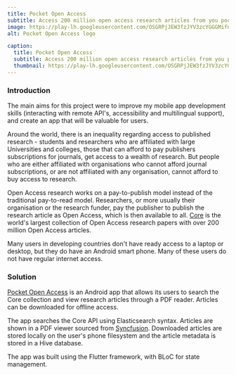 ```yaml
---
title: Pocket Open Access
subtitle: Access 200 million open access research articles from you pocket!
image: https://play-lh.googleusercontent.com/OSGRPjJEW3fzJYV3zcYGGGMifntRQeEI4ZTTscR59JJXT0qnw3MQL-O4W4P94xT_IA=w480-h960-rw
alt: Pocket Open Access logo

caption:
  title: Pocket Open Access
  subtitle: Access 200 million open access research articles from you pocket!
  thumbnail: https://play-lh.googleusercontent.com/OSGRPjJEW3fzJYV3zcYGGGMifntRQeEI4ZTTscR59JJXT0qnw3MQL-O4W4P94xT_IA=w480-h960-rw
---
```


### Introduction
The main aims for this project were to improve my mobile app development skills (interacting with remote API's, accessibility and multilingual support), and create an app that will be valuable for users.

Around the world, there is an inequality regarding access to published research - students and researchers who are affiliated with large Universities and colleges, those that can afford to pay publishers subscriptions for journals, get access to a wealth of research. But people who are either affiliated with organisations who cannot afford journal subscriptions, or are not affiliated with any organisation, cannot afford to buy access to research.

Open Access research works on a pay-to-publish model instead of the traditional pay-to-read model. Researchers, or more usually their organisation or the research funder, pay the publisher to publish the research article as Open Access, which is then available to all. [Core](https://core.ac.uk/) is the world's largest collection of Open Access research papers with over 200 million Open Access articles.

Many users in developing countries don't have ready access to a laptop or desktop, but they do have an Android smart phone. Many of these users do not have regular internet access.

### Solution
[Pocket Open Access](https://play.google.com/store/apps/details?id=com.pocket_open_access) is an Android app that allows its users to search the Core collection and view research articles through a PDF reader. Articles can be downloaded for offline access.

The app searches the Core API using Elasticsearch syntax. Articles are shown in a PDF viewer sourced from [Syncfusion](https://www.syncfusion.com/). Downloaded articles are stored locally on the user's phone filesystem and the article metadata is stored in a Hive database.

The app was built using the Flutter framework, with BLoC for state management.
